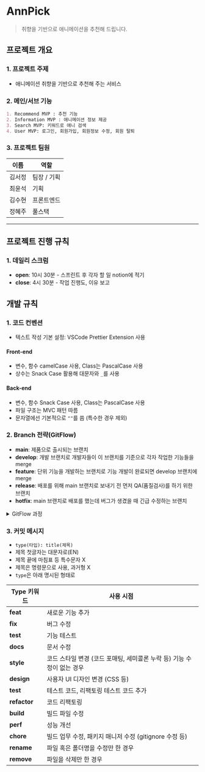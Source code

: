# AnnPick

> 취향을 기반으로 애니메이션을 추천해 드립니다.
> <br />

## 프로젝트 개요

### 1. 프로젝트 주제

- 애니메이션 취향을 기반으로 추천해 주는 서비스

### 2. 메인/서브 기능

```markdown
1. Recommend MVP : 추천 기능
2. Information MVP : 애니메이션 정보 제공
3. Search MVP: 키워드로 애니 검색
4. User MVP: 로그인, 회원가입, 회원정보 수정, 회원 탈퇴
```

### 3. 프로젝트 팀원

| 이름   | 역할        |
| ------ | ----------- |
| 김서정 | 팀장 / 기획 |
| 최윤석 | 기획        |
| 김수현 | 프론트엔드  |
| 정혜주 | 풀스택      |

---

## 프로젝트 진행 규칙

### 1. 데일리 스크럼

- **open**: 10시 30분 - 스프린트 후 각자 할 일 notion에 적기
- **close**: 4시 30분 - 작업 진행도, 이유 보고

## 개발 규칙

### 1. 코드 컨벤션

- 텍스트 작성 기본 설정: VSCode Prettier Extension 사용

#### Front-end

- 변수, 함수 camelCase 사용, Class는 PascalCase 사용
- 상수는 Snack Case 활용해 대문자와 `_`를 사용

#### Back-end

- 변수, 함수 Snack Case 사용, Class는 PascalCase 사용
- 파일 구조는 MVC 패턴 따름
- 문자열에선 기본적으로 `""`를 씀 (특수한 경우 제외)

### 2. Branch 전략(GitFlow)

- **main**: 제품으로 출시되는 브랜치
- **develop**: 개발 브랜치로 개발자들이 이 브랜치를 기준으로 각자 작업한 기능들을 merge
- **feature**: 단위 기능을 개발하는 브랜치로 기능 개발이 완료되면 develop 브랜치에 merge
- **release**: 배포를 위해 main 브랜치로 보내기 전 먼저 QA(품질검사)를 하기 위한 브랜치
- **hotfix**: main 브랜치로 배포를 했는데 버그가 생겼을 때 긴급 수정하는 브랜치

<details>
<summary>GitFlow 과정</summary>
- master 브랜치에서 develop 브랜치를 분기합니다.<br />
- 개발자들은 develop 브랜치에 자유롭게 커밋을 합니다.<br />
- 기능 구현이 있는 경우 develop 브랜치에서 feature-* 브랜치를 분기합니다.<br />
- 배포를 준비하기 위해 develop 브랜치에서 release-* 브랜치를 분기합니다.<br />
- 테스트를 진행하면서 발생하는 버그 수정은 release-* 브랜치에 직접 반영합니다.<br />
- 테스트가 완료되면 release 브랜치를 master와 develop에 merge합니다.
</details>

### 3. 커밋 메시지

- `type(타입): title(제목)`
- 제목 첫글자는 대문자로(EN)
- 제목 끝에 마침표 등 특수문자 X
- 제목은 명령문으로 사용, 과거형 X
- `type`은 아래 명시된 형태로

| Type 키워드  | 사용 시점                                                              |
| ------------ | ---------------------------------------------------------------------- |
| **feat**     | 새로운 기능 추가                                                       |
| **fix**      | 버그 수정                                                              |
| **test**     | 기능 테스트                                                            |
| **docs**     | 문서 수정                                                              |
| **style**    | 코드 스타일 변경 (코드 포매팅, 세미콜론 누락 등) 기능 수정이 없는 경우 |
| **design**   | 사용자 UI 디자인 변경 (CSS 등)                                         |
| **test**     | 테스트 코드, 리팩토링 테스트 코드 추가                                 |
| **refactor** | 코드 리팩토링                                                          |
| **build**    | 빌드 파일 수정                                                         |
| **perf**     | 성능 개선                                                              |
| **chore**    | 빌드 업무 수정, 패키지 매니저 수정 (gitignore 수정 등)                 |
| **rename**   | 파일 혹은 폴더명을 수정만 한 경우                                      |
| **remove**   | 파일을 삭제만 한 경우                                                  |
